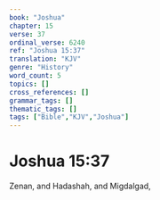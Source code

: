 ```yaml
---
book: "Joshua"
chapter: 15
verse: 37
ordinal_verse: 6240
ref: "Joshua 15:37"
translation: "KJV"
genre: "History"
word_count: 5
topics: []
cross_references: []
grammar_tags: []
thematic_tags: []
tags: ["Bible","KJV","Joshua"]
---
```


# Joshua 15:37

Zenan, and Hadashah, and Migdalgad,

